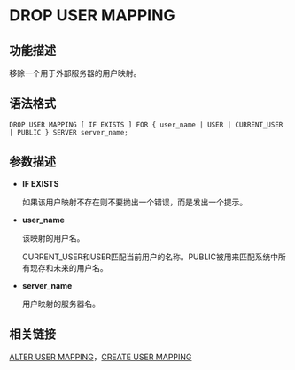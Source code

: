 # DROP USER MAPPING<a name="ZH-CN_TOPIC_0289900601"></a>

## 功能描述<a name="zh-cn_topic_0283136651_section152751851406"></a>

移除一个用于外部服务器的用户映射。

## 语法格式<a name="zh-cn_topic_0283136651_section4460205915011"></a>

```
DROP USER MAPPING [ IF EXISTS ] FOR { user_name | USER | CURRENT_USER | PUBLIC } SERVER server_name;
```

## 参数描述<a name="zh-cn_topic_0283136651_section115661681112"></a>

-   **IF EXISTS**

    如果该用户映射不存在则不要抛出一个错误，而是发出一个提示。

-   **user\_name**

    该映射的用户名。

    CURRENT\_USER和USER匹配当前用户的名称。PUBLIC被用来匹配系统中所有现存和未来的用户名。

-   **server\_name**

    用户映射的服务器名。


## 相关链接<a name="zh-cn_topic_0283136651_section17590015119"></a>

[ALTER USER MAPPING](ALTER-USER-MAPPING.md)，[CREATE USER MAPPING](CREATE-USER-MAPPING.md)
